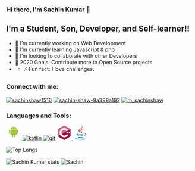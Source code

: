 ### Hi there, I'm Sachin Kumar 👋

## I'm a Student, Son, Developer, and Self-learner!!

- 🔭 I’m currently working on Web Development
- 🌱 I’m currently learning Javascript & php
- 👯 I’m looking to collaborate with other Developers
- 🥅 2020 Goals: Contribute more to Open Source projects
- - ⚡ Fun fact: I love challenges.

<h3 align="left">Connect with me:</h3>
<p align="left">
<a href="https://twitter.com/sachinshaw1516" target="blank"><img align="center" src="https://raw.githubusercontent.com/rahuldkjain/github-profile-readme-generator/master/src/images/icons/Social/twitter.svg" alt="sachinshaw1516" height="30" width="40" /></a>
<a href="https://linkedin.com/in/sachin-shaw-9a388a192" target="blank"><img align="center" src="https://raw.githubusercontent.com/rahuldkjain/github-profile-readme-generator/master/src/images/icons/Social/linked-in-alt.svg" alt="sachin-shaw-9a388a192" height="30" width="40" /></a>
<a href="https://instagram.com/m_sachinshaw" target="blank"><img align="center" src="https://raw.githubusercontent.com/rahuldkjain/github-profile-readme-generator/master/src/images/icons/Social/instagram.svg" alt="m_sachinshaw" height="30" width="40" /></a>
</p>

<h3 align="left">Languages and Tools:</h3>
<p align="left"> <a href="https://developer.android.com" target="_blank"> <img src="https://raw.githubusercontent.com/devicons/devicon/master/icons/android/android-original-wordmark.svg" alt="android" width="40" height="40"/> </a> </a> <a href="https://kotlinlang.org" target="_blank"> <img src="https://www.vectorlogo.zone/logos/kotlinlang/kotlinlang-icon.svg" alt="kotlin" width="40" height="40"/> <a href="https://git-scm.com/" target="_blank"> <img src="https://www.vectorlogo.zone/logos/git-scm/git-scm-icon.svg" alt="git" width="40" height="40"/> </a> <a href="https://www.w3schools.com/cpp/" target="_blank"> <img src="https://raw.githubusercontent.com/devicons/devicon/master/icons/cplusplus/cplusplus-original.svg" alt="cplusplus" width="40" height="40"/> </a><a href="https://www.java.com" target="_blank"> <img src="https://raw.githubusercontent.com/devicons/devicon/master/icons/java/java-original.svg" alt="java" width="40" height="40"/> </a></p>

<!-- ![Laurence's GitHub stats](https://github-readme-stats.vercel.app/api?username=sachinshaw1516&show_icons=true&theme=material-palenight) -->



![Top Langs](https://github-readme-stats.vercel.app/api/top-langs/?username=sachinshaw1516&layout=compact&theme=algolia&show_icons=true)

<img align="center" src="https://github-readme-stats.anuraghazra1.vercel.app/api?username=sachinshaw1516&show_icons=true&include_all_commits=true&theme=algolia" alt="Sachin Kumar stats" />

<img align="center" src="https://github-readme-streak-stats.herokuapp.com/?user=sachinshaw1516&theme=algolia" alt="Sachin" />

<!-- 
We can also add video in it also -->

